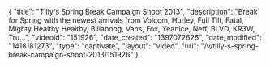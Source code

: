 {
    "title": "Tilly's Spring Break Campaign Shoot 2013",
    "description": "Break for Spring with the newest arrivals from Volcom, Hurley, Full Tilt, Fatal, Mighty Healthy Healthy, Billabong, Vans, Fox, Yeanice, Neff, BLVD, KR3W, Tru...",
    "videoid": "151926",
    "date_created": "1397072626",
    "date_modified": "1418181273",
    "type": "captivate",
    "layout": "video",
    "url": "\/v\/tilly-s-spring-break-campaign-shoot-2013\/151926"
}